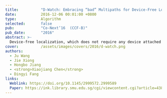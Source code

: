 ```yaml
---
title:          "D-Watch: Embracing “bad” Multipaths for Device-Free Localization with COTS RFID Devices"
date:           2016-12-06 00:01:00 +0800
type:           Algorithm
selected:       false
pub:            "Co-Next’16  (CCF-B)"
pub_date:       "2016"
abstract: >-
  Device-free localization, which does not require any device attached to the target is playing a critical role in many applications such as intrusion detection, elderly monitoring, etc. This paper introduces D-Watch, a device-free system built on top of low cost commodity-off-the-shelf (COTS) RFID hardware. Unlike previous works which consider multipaths detrimental, D-Watch leverages the "bad" multipaths to provide a decimeter level localization accuracy without offline training. D-Watch harnesses the angle-of-arrival (AoA) information from the RFID tags' backscatter signals. The key intuition is that whenever a target blocks a signal's propagation path, the signal power experiences a drop which can be accurately captured by the proposed novel P-MUSIC algorithm. The wireless phase calibration scheme proposed does not interrupt the ongoing communication. Real-world experiments demonstrate the effectiveness of D-Watch. In a rich-multipath library environment, D-Watch can localize a human target at a median accuracy of 16.5 cm. In a table area of 2 m×2 m, D-Watch can track a user's fist at a median accuracy of 5.8 cm. D-Watch is capable of localizing multiple targets which is well known to be challenging in passive localization.
cover:          /assets/images/covers/2016/d-watch.png
authors:
  - Ju Wang
  - Jie Xiong
  - Hongbo Jiang
  - <strong>Xiaojiang Chen</strong>
  - Dingyi Fang
links:
  Weblink: https://doi.org/10.1145/2999572.2999589
  Paper: https://ink.library.smu.edu.sg/cgi/viewcontent.cgi?article=4387&context=sis_research
---
```

